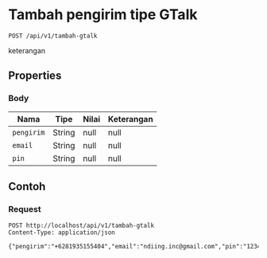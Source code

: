 # Tambah pengirim tipe GTalk
```http
POST /api/v1/tambah-gtalk
```
keterangan
## Properties
### Body
Nama | Tipe | Nilai | Keterangan
--- | --- | --- | ---
<code>pengirim</code> | String | null | null
<code>email</code> | String | null | null
<code>pin</code> | String | null | null
## Contoh
### Request
```http
POST http://localhost/api/v1/tambah-gtalk
Content-Type: application/json

{"pengirim":"+6281935155404","email":"ndiing.inc@gmail.com","pin":"1234"}


```
